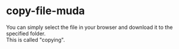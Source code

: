 # copy-file-muda

You can simply select the file in your browser and download it to the specified folder.  
This is called "copying".
